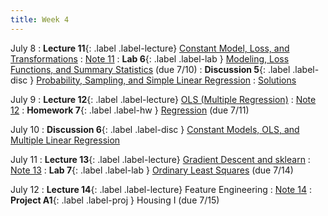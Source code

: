 ```yaml
---
title: Week 4
---
```


July 8
: **Lecture 11**{: .label .label-lecture} [Constant Model, Loss, and Transformations](lecture/lec11)
    : [Note 11](https://ds100.org/course-notes/constant_model_loss_transformations/loss_transformations.html)
: **Lab 6**{: .label .label-lab }  [Modeling, Loss Functions, and Summary Statistics](https://data100.datahub.berkeley.edu/hub/user-redirect/git-pull?repo=https%3A%2F%2Fgithub.com%2FDS-100%2Fsu24-materials&urlpath=lab%2Ftree%2Fsu24-materials%2Flab%2Flab06%2Flab06.ipynb&branch=main) (due 7/10)
: **Discussion 5**{: .label .label-disc } [Probability, Sampling, and Simple Linear Regression](https://drive.google.com/file/d/1Rq7qrGeNS92ABborXMvYQkPal9nrnWZX/view?usp=sharing)
    : [Solutions](https://drive.google.com/file/d/1o2Vt7sNaK3bD-aN1wqyMadAqj-I6wuT6/view?usp=sharing)

July 9
: **Lecture 12**{: .label .label-lecture} [OLS (Multiple Regression)](lecture/lec12)
    : [Note 12](https://ds100.org/course-notes/ols/ols.html)
: **Homework 7**{: .label .label-hw } [Regression](https://drive.google.com/file/d/1_LHRgsCXvE7iz_UwkLmfG29E2zVGqlsr/view) (due 7/11)

July 10
: **Discussion 6**{: .label .label-disc } [Constant Models, OLS, and Multiple Linear Regression](https://drive.google.com/file/d/1WX_CNJzV5uQFUP1VBZjP0r_0cu8X6kYn/view?usp=sharing)

July 11
: **Lecture 13**{: .label .label-lecture} [Gradient Descent and sklearn](lecture/lec13)
    : [Note 13](https://ds100.org/course-notes/gradient_descent/gradient_descent.html)
: **Lab 7**{: .label .label-lab }  [Ordinary Least Squares](https://data100.datahub.berkeley.edu/hub/user-redirect/git-pull?repo=https%3A%2F%2Fgithub.com%2FDS-100%2Fsu24-materials&urlpath=lab%2Ftree%2Fsu24-materials%2Flab%2Flab07%2Flab07.ipynb&branch=main) (due 7/14)

July 12
: **Lecture 14**{: .label .label-lecture} Feature Engineering
    : [Note 14](https://ds100.org/course-notes/feature_engineering/feature_engineering.html)
: **Project A1**{: .label .label-proj } Housing I (due 7/15)